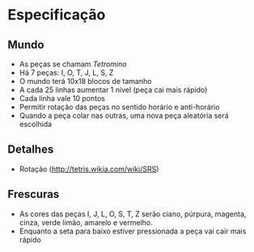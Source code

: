# Especificação

## Mundo
- As peças se chamam *Tetromino*
- Há 7 peças: I, O, T, J, L, S, Z
- O mundo terá 10x18 blocos de tamanho
- A cada 25 linhas aumentar 1 nível (peça cai mais rápido)
- Cada linha vale 10 pontos
- Permitir rotação das peças no sentido horário e anti-horário
- Quando a peça colar nas outras, uma nova peça aleatória será escolhida

## Detalhes
- Rotação (http://tetris.wikia.com/wiki/SRS)

## Frescuras
- As cores das peças I, J, L, O, S, T, Z serão ciano, púrpura, magenta, cinza,
  verde limão, amarelo e vermelho.
- Enquanto a seta para baixo estiver pressionada a peça vai cair mais rápido
